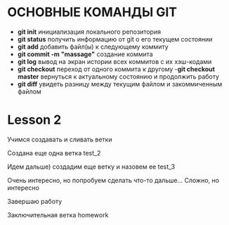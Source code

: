 # ОСНОВНЫЕ КОМАНДЫ GIT

- **git init** инициализация локального репозитория
- **git status** получить информацию от git о его текущем состоянии  
- **git add** добавить файл(ы) к следующему коммиту
- **git commit -m "massage"** создание коммита
- **git log** вывод на экран истории всех коммитов с их хэш-кодами
- **git checkout** переход от одного коммита к другому
-**git checkout master** вернуться к актуальному состоянию и продолжить работу
- **git diff** увидеть разницу между текущим файлом и закоммиченным файлом

# Lesson 2
Учимся создавать и сливать ветки

Создана еще одна ветка test_2

Идем дальше) создадим еще ветку и назовем ее test_3

Очень интересно, но попробуем сделать что-то дальше...
Сложно, но интересно

Завершаю работу

Заключительная ветка homework